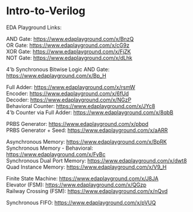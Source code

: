 # Intro-to-Verilog

EDA Playground Links:

AND Gate: https://www.edaplayground.com/x/BnzQ </br>
OR Gate: https://www.edaplayground.com/x/cG9z </br>
XOR Gate: https://www.edaplayground.com/x/FjZK </br>
NOT Gate: https://www.edaplayground.com/x/dLhk </br>

4'b Synchronous Bitwise Logic AND Gate: https://www.edaplayground.com/x/Bp_H </br>

Full Adder: https://www.edaplayground.com/x/rsmW </br>
Encoder: https://www.edaplayground.com/x/6fUd </br>
Decoder: https://www.edaplayground.com/x/NGzP </br>
Behavioral Counter: https://www.edaplayground.com/x/JYc8 </br>
4'b Counter via Full Adder: https://www.edaplayground.com/x/8qbB </br>

PRBS Generator: https://www.edaplayground.com/x/pbpd </br>
PRBS Generator + Seed: https://www.edaplayground.com/x/aARR </br>

Asynchronous Memory: https://www.edaplayground.com/x/BpRK </br>
Synchronous Memory - Behavioral: https://www.edaplayground.com/x/FyBc </br>
Synchronous Dual Port Memory: https://www.edaplayground.com/x/dwt8 </br>
Quad Instance Memory: https://www.edaplayground.com/x/V9_H </br>

Finite State Machine: https://www.edaplayground.com/x/J8JA </br>
Elevator (FSM): https://www.edaplayground.com/x/QGzp </br>
Railway Crossing (FSM): https://www.edaplayground.com/x/nQvd </br>

Synchronous FIFO: https://www.edaplayground.com/x/pVUQ </br>
